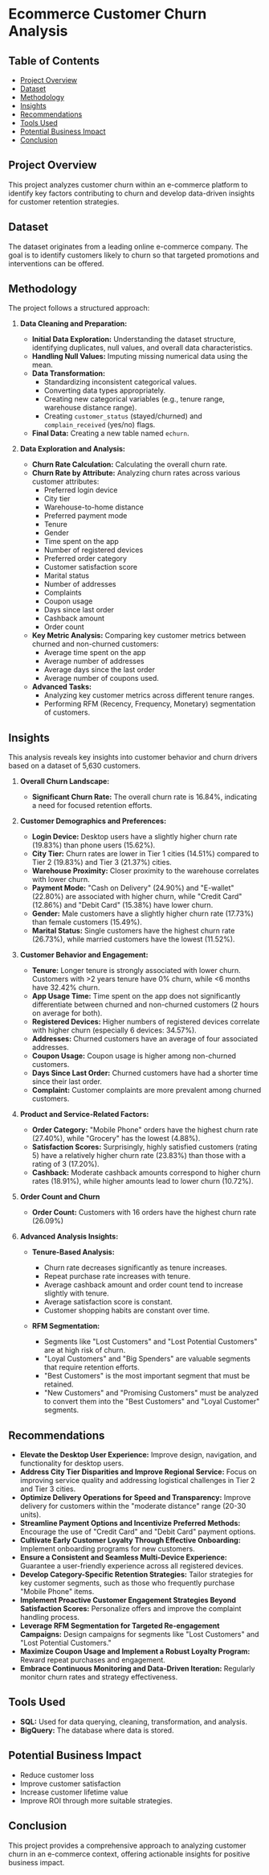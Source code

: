 # Ecommerce Customer Churn Analysis

## Table of Contents

*   [Project Overview](#project-overview)
*   [Dataset](#dataset)
*   [Methodology](#methodology)
*   [Insights](#insights)
*   [Recommendations](#recommendations)
*   [Tools Used](#tools-used)
*   [Potential Business Impact](#potential-business-impact)
*   [Conclusion](#conclusion)

## Project Overview

This project analyzes customer churn within an e-commerce platform to identify key factors contributing to churn and develop data-driven insights for customer retention strategies.

## Dataset

The dataset originates from a leading online e-commerce company. The goal is to identify customers likely to churn so that targeted promotions and interventions can be offered.

## Methodology

The project follows a structured approach:

1.  **Data Cleaning and Preparation:**

    *   **Initial Data Exploration:** Understanding the dataset structure, identifying duplicates, null values, and overall data characteristics.
    *   **Handling Null Values:** Imputing missing numerical data using the mean.
    *   **Data Transformation:**
        *   Standardizing inconsistent categorical values.
        *   Converting data types appropriately.
        *   Creating new categorical variables (e.g., tenure range, warehouse distance range).
        *   Creating `customer_status` (stayed/churned) and `complain_received` (yes/no) flags.
    *   **Final Data:** Creating a new table named `echurn`.

2.  **Data Exploration and Analysis:**

    *   **Churn Rate Calculation:** Calculating the overall churn rate.
    *   **Churn Rate by Attribute:** Analyzing churn rates across various customer attributes:
        *   Preferred login device
        *   City tier
        *   Warehouse-to-home distance
        *   Preferred payment mode
        *   Tenure
        *   Gender
        *   Time spent on the app
        *   Number of registered devices
        *   Preferred order category
        *   Customer satisfaction score
        *   Marital status
        *   Number of addresses
        *   Complaints
        *   Coupon usage
        *   Days since last order
        *   Cashback amount
        *   Order count
    *   **Key Metric Analysis:** Comparing key customer metrics between churned and non-churned customers:
        *   Average time spent on the app
        *   Average number of addresses
        *   Average days since the last order
        *   Average number of coupons used.
    *   **Advanced Tasks:**
        *   Analyzing key customer metrics across different tenure ranges.
        *   Performing RFM (Recency, Frequency, Monetary) segmentation of customers.

## Insights

This analysis reveals key insights into customer behavior and churn drivers based on a dataset of 5,630 customers.

1.  **Overall Churn Landscape:**

    *   **Significant Churn Rate:** The overall churn rate is 16.84%, indicating a need for focused retention efforts.

2.  **Customer Demographics and Preferences:**

    *   **Login Device:** Desktop users have a slightly higher churn rate (19.83%) than phone users (15.62%).
    *   **City Tier:** Churn rates are lower in Tier 1 cities (14.51%) compared to Tier 2 (19.83%) and Tier 3 (21.37%) cities.
    *   **Warehouse Proximity:** Closer proximity to the warehouse correlates with lower churn.
    *   **Payment Mode:** "Cash on Delivery" (24.90%) and "E-wallet" (22.80%) are associated with higher churn, while "Credit Card" (12.86%) and "Debit Card" (15.38%) have lower churn.
    *   **Gender:** Male customers have a slightly higher churn rate (17.73%) than female customers (15.49%).
    *   **Marital Status:** Single customers have the highest churn rate (26.73%), while married customers have the lowest (11.52%).

3.  **Customer Behavior and Engagement:**

    *   **Tenure:** Longer tenure is strongly associated with lower churn. Customers with >2 years tenure have 0% churn, while <6 months have 32.42% churn.
    *   **App Usage Time:**  Time spent on the app does not significantly differentiate between churned and non-churned customers (2 hours on average for both).
    *   **Registered Devices:** Higher numbers of registered devices correlate with higher churn (especially 6 devices: 34.57%).
    *   **Addresses:** Churned customers have an average of four associated addresses.
    *   **Coupon Usage:** Coupon usage is higher among non-churned customers.
    *   **Days Since Last Order:** Churned customers have had a shorter time since their last order.
    *   **Complaint:** Customer complaints are more prevalent among churned customers.

4.  **Product and Service-Related Factors:**

    *   **Order Category:** "Mobile Phone" orders have the highest churn rate (27.40%), while "Grocery" has the lowest (4.88%).
    *   **Satisfaction Scores:** Surprisingly, highly satisfied customers (rating 5) have a relatively higher churn rate (23.83%) than those with a rating of 3 (17.20%).
    *   **Cashback:** Moderate cashback amounts correspond to higher churn rates (18.91%), while higher amounts lead to lower churn (10.72%).

5.  **Order Count and Churn**

    *   **Order Count:** Customers with 16 orders have the highest churn rate (26.09%)

6.  **Advanced Analysis Insights:**

    *   **Tenure-Based Analysis:**
        *   Churn rate decreases significantly as tenure increases.
        *   Repeat purchase rate increases with tenure.
        *   Average cashback amount and order count tend to increase slightly with tenure.
        *   Average satisfaction score is constant.
        *   Customer shopping habits are constant over time.

    *   **RFM Segmentation:**

        *   Segments like "Lost Customers" and "Lost Potential Customers" are at high risk of churn.
        *   "Loyal Customers" and "Big Spenders" are valuable segments that require retention efforts.
        *   "Best Customers" is the most important segment that must be retained.
        *   "New Customers" and "Promising Customers" must be analyzed to convert them into the "Best Customers" and "Loyal Customer" segments.

## Recommendations

*   **Elevate the Desktop User Experience:** Improve design, navigation, and functionality for desktop users.
*   **Address City Tier Disparities and Improve Regional Service:** Focus on improving service quality and addressing logistical challenges in Tier 2 and Tier 3 cities.
*   **Optimize Delivery Operations for Speed and Transparency:** Improve delivery for customers within the "moderate distance" range (20-30 units).
*   **Streamline Payment Options and Incentivize Preferred Methods:** Encourage the use of "Credit Card" and "Debit Card" payment options.
*   **Cultivate Early Customer Loyalty Through Effective Onboarding:** Implement onboarding programs for new customers.
*   **Ensure a Consistent and Seamless Multi-Device Experience:** Guarantee a user-friendly experience across all registered devices.
*   **Develop Category-Specific Retention Strategies:** Tailor strategies for key customer segments, such as those who frequently purchase "Mobile Phone" items.
*   **Implement Proactive Customer Engagement Strategies Beyond Satisfaction Scores:** Personalize offers and improve the complaint handling process.
*   **Leverage RFM Segmentation for Targeted Re-engagement Campaigns:** Design campaigns for segments like "Lost Customers" and "Lost Potential Customers."
*   **Maximize Coupon Usage and Implement a Robust Loyalty Program:** Reward repeat purchases and engagement.
*   **Embrace Continuous Monitoring and Data-Driven Iteration:** Regularly monitor churn rates and strategy effectiveness.

## Tools Used

*   **SQL:**  Used for data querying, cleaning, transformation, and analysis.
*   **BigQuery:** The database where data is stored.

## Potential Business Impact

*   Reduce customer loss
*   Improve customer satisfaction
*   Increase customer lifetime value
*   Improve ROI through more suitable strategies.

## Conclusion

This project provides a comprehensive approach to analyzing customer churn in an e-commerce context, offering actionable insights for positive business impact.

